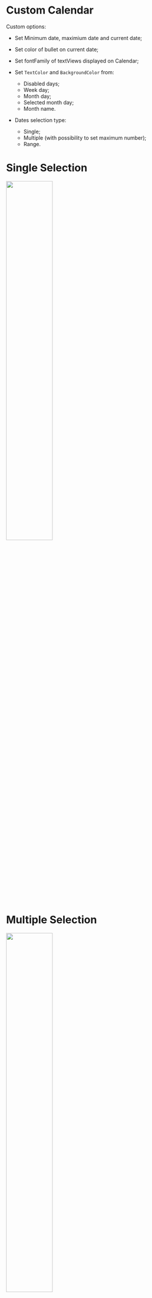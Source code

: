 # Custom Calendar 

Custom options:
- Set Minimum date, maximium date and current date;
- Set color of bullet on current date;
- Set fontFamily of textViews displayed on Calendar;
- Set `TextColor` and `BackgroundColor` from: 
  - Disabled days;
  - Week day;
  - Month day;
  - Selected month day;
  - Month name.

- Dates selection type:
  - Single;
  - Multiple (with possibility to set maximum number);
  - Range.

# Single Selection
<img src="https://user-images.githubusercontent.com/39656251/172745717-348665c2-e103-4ac6-af56-e3c93f048cf1.png" width=50% height=50%>

# Multiple Selection
<img src="https://user-images.githubusercontent.com/39656251/172745807-61541387-16b0-4ced-8396-8ef9ef823d7c.png" width=50% height=50%>

# Range Selection
<img src="https://user-images.githubusercontent.com/39656251/172745911-c68c1616-af36-4fb2-8005-f9535226feb2.png" width=50% height=50%>
